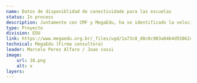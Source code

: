 ```yaml
---
name: Datos de disponiblidad de conectividade para las escuelas
status: In process
description: Juntamente con CMF y MegaEdu, ha se identificado la velocidad de conectividad de cada escuela y cual seria el costo estimado de inversi�n para llevar fibra optica a las escolas que tiene mala conexi�n.
type: Proyecto
division: EDU
link: https://www.megaedu.org.br/_files/ugd/1a73c8_d8c0c903a04b4d55862cf66e15876bab.pdf
technical: MegaEdu (Firma consultora)
leader: Marcelo Perez Alfaro / Joao cossi
image: 
    url: 18.png
    alt: x
layers:
---
```

    